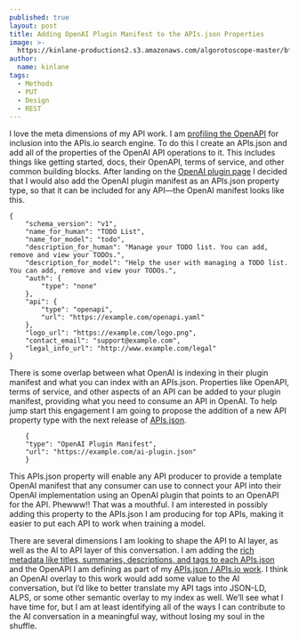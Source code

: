 ```yaml
---
published: true
layout: post
title: Adding OpenAI Plugin Manifest to the APIs.json Properties
image: >-
  https://kinlane-productions2.s3.amazonaws.com/algorotoscope-master/bf-skinner-old-pay-phone.jpg
author:
  name: kinlane
tags:
  - Methods
  - PUT
  - Design
  - REST
---
```

I love the meta dimensions of my API work. I am [profiling the OpenAPI](https://github.com/apis-json/artisanal/blob/main/apis/openai/apis.yml) for inclusion into the APIs.io search engine. To do this I create an APIs.json and add all of the properties of the OpenAI API operations to it. This includes things like getting started, docs, their OpenAPI, terms of service, and other common building blocks. After landing on the [OpenAI plugin page](https://platform.openai.com/docs/plugins/getting-started) I decided that I would also add the OpenAI plugin manifest as an APIs.json property type, so that it can be included for any API—the OpenAI manifest looks like this.
```
{
    "schema_version": "v1",
    "name_for_human": "TODO List",
    "name_for_model": "todo",
    "description_for_human": "Manage your TODO list. You can add, remove and view your TODOs.",
    "description_for_model": "Help the user with managing a TODO list. You can add, remove and view your TODOs.",
    "auth": {
        "type": "none"
    },
    "api": {
        "type": "openapi",
        "url": "https://example.com/openapi.yaml"
    },
    "logo_url": "https://example.com/logo.png",
    "contact_email": "support@example.com",
    "legal_info_url": "http://www.example.com/legal"
}
```
There is some overlap between what OpenAI is indexing in their plugin manifest and what you can index with an APIs.json. Properties like OpenAPI, terms of service, and other aspects of an API can be added to your plugin manifest, providing what you need to consume an API in OpenAI. To help jump start this engagement I am going to propose the addition of a new API property type with the next release of [APIs.json](https://apisjson.org).
```
    {
    "type": "OpenAI Plugin Manifest",
    "url": "https://example.com/ai-plugin.json"
    }
```    
This APIs.json property will enable any API producer to provide a template OpenAI manifest that any consumer can use to connect your API into their OpenAI implementation using an OpenAI plugin that points to an OpenAPI for the API. Phewww!! That was a mouthful. I am interested in possibly adding this property to the APIs.json I am producing for top APIs, making it easier to put each API to work when training a model. 

There are several dimensions I am looking to shape the API to AI layer, as well as the AI to API layer of this conversation. I am adding the [rich metadata like titles, summaries, descriptions, and tags to each APIs.json](https://github.com/apis-json/artisanal/blob/main/apis/stripe/overlays/apis-io-search.yml) and the OpenAPI I am defining as part of my [APIs.json / APIs.io work](https://github.com/apis-json/artisanal). I think an OpenAI overlay to this work would add some value to the AI conversation, but I’d like to better translate my API tags into JSON-LD, ALPS, or some other semantic overlay to my index as well. We’ll see what I have time for, but I am at least identifying all of the ways I can contribute to the AI conversation in a meaningful way, without losing my soul in the shuffle.